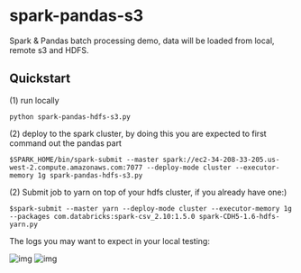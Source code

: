 # spark-pandas-s3
Spark & Pandas batch processing demo, data will be loaded from local, remote s3 and HDFS.

Quickstart
----------

(1) run locally

    python spark-pandas-hdfs-s3.py
    

(2) deploy to the spark cluster, by doing this you are expected to first command out the pandas part

    $SPARK_HOME/bin/spark-submit --master spark://ec2-34-208-33-205.us-west-2.compute.amazonaws.com:7077 --deploy-mode cluster --executor-memory 1g spark-pandas-hdfs-s3.py


(2) Submit job to yarn on top of your hdfs cluster, if you already have one:)

    $spark-submit --master yarn --deploy-mode cluster --executor-memory 1g --packages com.databricks:spark-csv_2.10:1.5.0 spark-CDH5-1.6-hdfs-yarn.py

The logs you may want to expect in your local testing:

![img](https://s3-us-west-2.amazonaws.com/github-photo-links/Screen+Shot+2017-10-06+at+2.35.06+PM.png)
![img](https://s3-us-west-2.amazonaws.com/github-photo-links/Screen+Shot+2017-10-06+at+2.37.56+PM.png)
